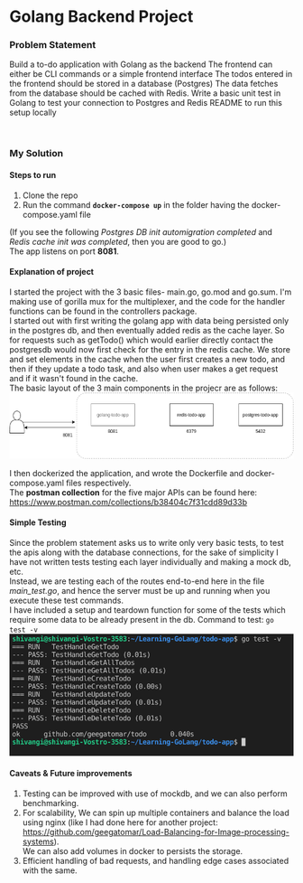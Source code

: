 # Golang Backend Project

### Problem Statement

Build a to-do application with Golang as the backend
The frontend can either be CLI commands or a simple frontend interface
The todos entered in the frontend should be stored in a database (Postgres)
The data fetches from the database should be cached with Redis.
Write a basic unit test in Golang to test your connection to Postgres and Redis
README to run this setup locally

<br>

### My Solution

#### Steps to run

1. Clone the repo
2. Run the command **`docker-compose up`** in the folder having the docker-compose.yaml file

(If you see the following *Postgres DB init automigration completed* and *Redis cache init was completed*, then you are good to go.) <br>
The app listens on port **8081**.
<br>


#### Explanation of project

I started the project with the 3 basic files- main.go, go.mod and go.sum. I'm making use of gorilla mux for the multiplexer, and the code for the handler functions can be found in the controllers package. <br>
I started out with first writing the golang app with data being persisted only in the postgres db, and then eventually added redis as the cache layer. So for requests such as getTodo() which would earlier directly contact the postgresdb would now first check for the entry in the redis cache. We store and set elements in the cache when the user first creates a new todo, and then if they update a todo task, and also when user makes a get request and if it wasn't found in the cache. <br>
The basic layout of the 3 main components in the projecr are as follows: 
<br>
![architecture](https://github.com/geegatomar/Golang-Redis-Postgres-Project/blob/master/images/architecture.png?raw=true)

I then dockerized the application, and wrote the Dockerfile and docker-compose.yaml files respectively. <br>
The **postman collection** for the five major APIs can be found here: https://www.postman.com/collections/b38404c7f31cdd89d33b



#### Simple Testing
Since the problem statement asks us to write only very basic tests, to test the apis along with the database connections, for the sake of simplicity I have not written tests testing each layer individually and making a mock db, etc. <br>
Instead, we are testing each of the routes end-to-end here in the file *main_test.go*, and hence the server must be up and running when you execute these test commands. <br>
I have included a setup and teardown function for some of the tests which require some data to be already present in the db.
Command to test:  `go test -v`  <br>
![testing](https://github.com/geegatomar/Golang-Redis-Postgres-Project/blob/master/images/testing.png?raw=true)



#### Caveats & Future improvements
1. Testing can be improved with use of mockdb, and we can also perform benchmarking.
2. For scalability, We can spin up multiple containers and balance the load using nginx (like I had done here for another project: https://github.com/geegatomar/Load-Balancing-for-Image-processing-systems).  <br>
We can also add volumes in docker to persists the storage.
3. Efficient handling of bad requests, and handling edge cases associated with the same.

